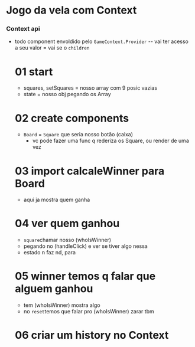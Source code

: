 # Jogo da vela com Context


  ### Context api
  - todo component envoldido pelo `GameContext.Provider`
    -- vai ter acesso a seu valor = vai se o `children`

    # 01 start
    - squares, setSquares = nosso array com 9 posic vazias
    - state = nosso obj pegando os Array

    # 02 create components
    - `Board` = `Square` que seria nosso botão (caixa)
      * vc pode fazer uma func q rederiza os Square, ou render de uma vez

    # 03 import calcaleWinner para Board
    - aqui ja mostra quem ganha

    # 04 ver quem ganhou
    - `square`chamar nosso (whoIsWinner)
    - pegando no (handleClick) e ver se tiver algo nessa
    - estado n faz nd, para

    # 05 winner temos q falar que alguem ganhou
    - tem (whoIsWinner) mostra algo
    - no `reset`temos que falar pro (whoIsWinner) zarar tbm

    # 06 criar um history no Context

